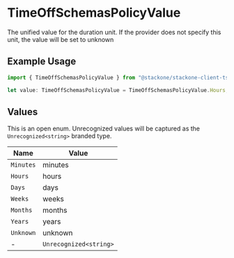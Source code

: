 # TimeOffSchemasPolicyValue

The unified value for the duration unit. If the provider does not specify this unit, the value will be set to unknown

## Example Usage

```typescript
import { TimeOffSchemasPolicyValue } from "@stackone/stackone-client-ts/sdk/models/shared";

let value: TimeOffSchemasPolicyValue = TimeOffSchemasPolicyValue.Hours;
```

## Values

This is an open enum. Unrecognized values will be captured as the `Unrecognized<string>` branded type.

| Name                   | Value                  |
| ---------------------- | ---------------------- |
| `Minutes`              | minutes                |
| `Hours`                | hours                  |
| `Days`                 | days                   |
| `Weeks`                | weeks                  |
| `Months`               | months                 |
| `Years`                | years                  |
| `Unknown`              | unknown                |
| -                      | `Unrecognized<string>` |